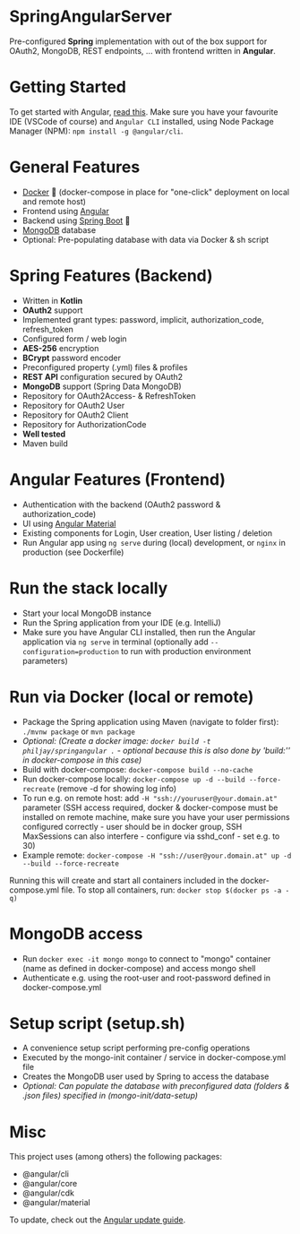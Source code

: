 # SpringAngularServer
Pre-configured **Spring** implementation with out of the box support for OAuth2, MongoDB, REST endpoints, ... with frontend written in **Angular**.

# Getting Started
To get started with Angular, [read this](https://angular.io/guide/setup-local). Make sure you have your favourite IDE (VSCode of course) and `Angular CLI` installed, using Node Package Manager (NPM): `npm install -g @angular/cli`.

# General Features
 - [Docker](https://www.docker.com/) 🐳 (docker-compose in place for "one-click" deployment on local and remote host)
 - Frontend using [Angular](https://angular.io/)
 - Backend using [Spring Boot](https://spring.io/) 🍃
 - [MongoDB](https://www.mongodb.com/) database
 - Optional: Pre-populating database with data via Docker & sh script

# Spring Features (Backend)
 - Written in **Kotlin**
 - **OAuth2** support
 - Implemented grant types: password, implicit, authorization_code, refresh_token
 - Configured form / web login
 - **AES-256** encryption
 - **BCrypt** password encoder
 - Preconfigured property (.yml) files & profiles
 - **REST API** configuration secured by OAuth2
 - **MongoDB** support (Spring Data MongoDB)
 - Repository for OAuth2Access- & RefreshToken
 - Repository for OAuth2 User
 - Repository for OAuth2 Client
 - Repository for AuthorizationCode
 - **Well tested**
 - Maven build

# Angular Features (Frontend)
 - Authentication with the backend (OAuth2 password & authorization_code)
 - UI using [Angular Material](https://material.angular.io/)
 - Existing components for Login, User creation, User listing / deletion
 - Run Angular app using `ng serve` during (local) development, or `nginx` in production (see Dockerfile)

# Run the stack locally
 - Start your local MongoDB instance
 - Run the Spring application from your IDE (e.g. IntelliJ)
 - Make sure you have Angular CLI installed, then run the Angular application via `ng serve` in terminal (optionally add `--configuration=production` to run with production environment parameters)

# Run via Docker (local or remote)
 - Package the Spring application using Maven (navigate to folder first): `./mvnw package` or `mvn package`
 - *Optional: (Create a docker image: `docker build -t philjay/springangular .` - optional because this is also done by 'build:'' in docker-compose in this case)*
 - Build with docker-compose: `docker-compose build --no-cache`
 - Run docker-compose locally: `docker-compose up -d --build --force-recreate` (remove -d for showing log info)
 - To run e.g. on remote host: add `-H "ssh://youruser@your.domain.at"` parameter (SSH access required, docker & docker-compose must be installed on remote machine, make sure you have your user permissions configured correctly - user should be in docker group, SSH MaxSessions can also interfere - configure via sshd_conf - set e.g. to 30)
 - Example remote: `docker-compose -H "ssh://user@your.domain.at" up -d --build --force-recreate`

 Running this will create and start all containers included in the docker-compose.yml file. To stop all containers, run: `docker stop $(docker ps -a -q)`

# MongoDB access
 - Run `docker exec -it mongo mongo` to connect to "mongo" container (name as defined in docker-compose) and access mongo shell
 - Authenticate e.g. using the root-user and root-password defined in docker-compose.yml

# Setup script (setup.sh)
 - A convenience setup script performing pre-config operations
 - Executed by the mongo-init container / service in docker-compose.yml file
 - Creates the MongoDB user used by Spring to access the database
 - *Optional: Can populate the database with preconfigured data (folders & .json files) specified in (mongo-init/data-setup)*

 # Misc
 This project uses (among others) the following packages:
  - @angular/cli
  - @angular/core
  - @angular/cdk
  - @angular/material

 To update, check out the [Angular update guide](https://update.angular.io/).
